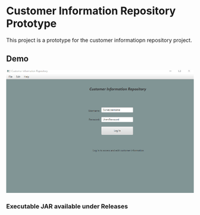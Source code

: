 # Customer Information Repository Prototype
This project is a prototype for the customer informatiopn repository project.

## Demo
![](gifs/demo.gif)

### Executable JAR available under Releases 
